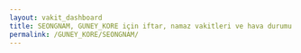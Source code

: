 ```yaml
---
layout: vakit_dashboard
title: SEONGNAM, GUNEY_KORE için iftar, namaz vakitleri ve hava durumu - ilçe/eyalet seç
permalink: /GUNEY_KORE/SEONGNAM/
---
```


<script type="text/javascript">
  var GLOBAL_COUNTRY = 'GUNEY_KORE';
  var GLOBAL_CITY = 'SEONGNAM';
  var GLOBAL_STATE = '';
  var lat = 72;
  var lon = 21;
</script>
